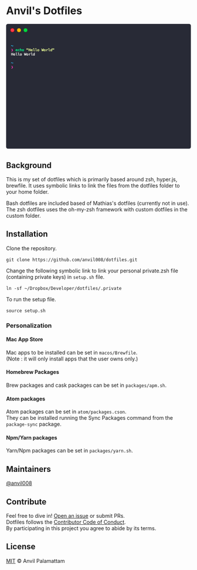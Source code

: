 # Anvil's Dotfiles

<p align="center">
  <img src="/screenshot.png">
</p>

## Background

This is my set of dotfiles which is primarily based around zsh, hyper.js, brewfile. It uses symbolic links to link the files from the dotfiles folder to your home folder.

Bash dotfiles are included based of Mathias's dotfiles (currently not in use). The zsh dotfiles uses the oh-my-zsh framework with custom dotfiles in the custom folder.

## Installation

Clone the repository.
```shell
git clone https://github.com/anvil008/dotfiles.git
```

Change the following symbolic link to link your personal private.zsh file (containing private keys) in `setup.sh` file.

```shell
ln -sf ~/Dropbox/Developer/dotfiles/.private
```
To run the setup file.
```shell
source setup.sh
```

### Personalization

#### Mac App Store
Mac apps to be installed can be set in `macos/Brewfile`.  
(Note : it will only install apps that the user owns only.)

#### Homebrew Packages
Brew packages and cask packages can be set in `packages/apm.sh`.

#### Atom packages
Atom packages can be set in `atom/packages.cson`.  
They can be installed running the Sync Packages command from the `package-sync` package.

#### Npm/Yarn packages
Yarn/Npm packages can be set in `packages/yarn.sh`.


## Maintainers

[@anvil008](https://github.com/anvil008)

## Contribute

Feel free to dive in! [Open an issue](https://github.com/anvil008/dotfiles/issues/new) or submit PRs.  
Dotfiles follows the [Contributor Code of Conduct](code-of-conduct.md).  
By participating in this project you agree to abide by its terms.

## License

[MIT](license.md) © Anvil Palamattam
